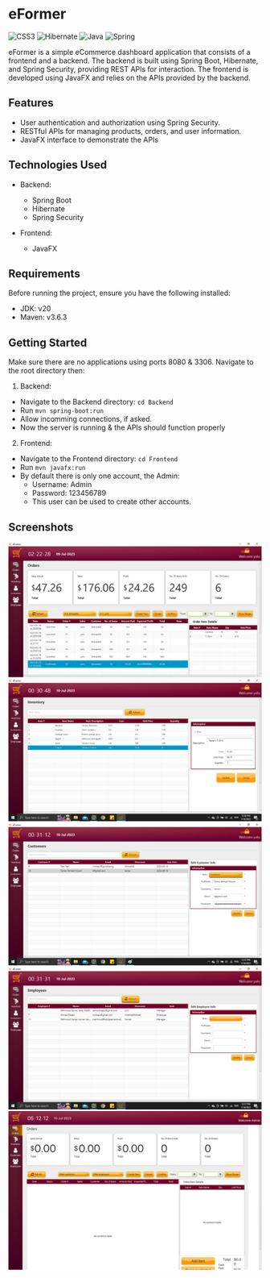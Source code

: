 # eFormer

![CSS3](https://img.shields.io/badge/css3-%231572B6.svg?style=for-the-badge&logo=css3&logoColor=white)
![Hibernate](https://img.shields.io/badge/Hibernate-59666C?style=for-the-badge&logo=Hibernate&logoColor=white)
![Java](https://img.shields.io/badge/java-%23ED8B00.svg?style=for-the-badge&logo=openjdk&logoColor=white)
![Spring](https://img.shields.io/badge/spring-%236DB33F.svg?style=for-the-badge&logo=spring&logoColor=white)


eFormer is a simple eCommerce dashboard application that consists of a frontend and a backend. The backend is built using Spring Boot, Hibernate, and Spring Security, providing REST APIs for interaction. The frontend is developed using JavaFX and relies on the APIs provided by the backend.

## Features

- User authentication and authorization using Spring Security.
- RESTful APIs for managing products, orders, and user information.
- JavaFX interface to demonstrate the APIs

## Technologies Used

- Backend:
  - Spring Boot
  - Hibernate
  - Spring Security

- Frontend:
  - JavaFX

## Requirements

Before running the project, ensure you have the following installed:

- JDK: v20
- Maven: v3.6.3

## Getting Started

Make sure there are no applications using ports 8080 & 3306.
Navigate to the root directory then:

1. Backend:
  - Navigate to the Backend directory: `cd Backend`
  - Run `mvn spring-boot:run`
  - Allow incomming connections, if asked. 
  - Now the server is running & the APIs should function properly

2. Frontend:
  - Navigate to the Frontend directory: `cd Frontend`
  - Run `mvn javafx:run`
  - By default there is only one account, the Admin:
    - Username: Admin
    - Password: 123456789
    - This user can be used to create other accounts.

## Screenshots

![eFormer](Images/eFormer0.png)
![eFormer](Images/eFormer1.png)
![eFormer](Images/eFormer2.png)
![eFormer](Images/eFormer3.png)
![eFormer](Images/eFormer4.png)

